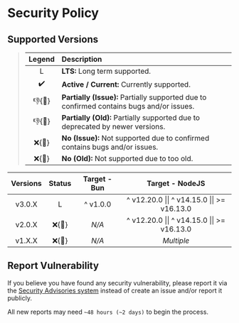 # Security Policy

## Supported Versions

> | **Legend** | **Description** |
> |:-:|:--|
> | L | **LTS:** Long term supported. |
> | ✔️ | **Active / Current:** Currently supported. |
> | 👎{🐛} | **Partially (Issue):** Partially supported due to confirmed contains bugs and/or issues. |
> | 👎{🧓} | **Partially (Old):** Partially supported due to deprecated by newer versions. |
> | ❌{🐛} | **No (Issue):** Not supported due to confirmed contains bugs and/or issues. |
> | ❌{🧓} | **No (Old):** Not supported due to too old. |

| **Versions** | **Status** | **Target - Bun** | **Target - NodeJS** |
|:-:|:-:|:-:|:-:|
| v3.0.X | L | ^ v1.0.0 | ^ v12.20.0 \|\| ^ v14.15.0 \|\| >= v16.13.0 |
| v2.0.X | ❌{🧓} | *N/A* | ^ v12.20.0 \|\| ^ v14.15.0 \|\| >= v16.13.0 |
| v1.X.X | ❌{🧓} | *N/A* | *Multiple* |

## Report Vulnerability

If you believe you have found any security vulnerability, please report it via the [Security Advisories system](https://github.com/hugoalh-studio/unique-array-nodejs/security/advisories/new) instead of create an issue and/or report it publicly.

All new reports may need `~48 hours (~2 days)` to begin the process.
